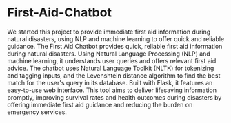 # First-Aid-Chatbot
We started this project to provide immediate first aid information during natural disasters, using NLP and machine learning to offer quick and reliable guidance. The First Aid Chatbot provides quick, reliable first aid information during natural disasters. Using Natural Language Processing (NLP) and machine learning, it understands user queries and offers relevant first aid advice. The chatbot uses Natural Language Toolkit (NLTK) for tokenizing and tagging inputs, and the Levenshtein distance algorithm to find the best match for the user's query in its database. Built with Flask, it features an easy-to-use web interface. This tool aims to deliver lifesaving information promptly, improving survival rates and health outcomes during disasters by offering immediate first aid guidance and reducing the burden on emergency services.

